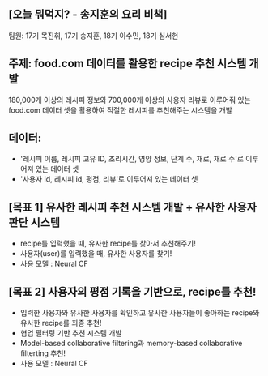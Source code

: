 
**[오늘 뭐먹지? - 송지훈의 요리 비책]**
-
팀원: 17기 목진휘, 17기 송지훈, 18기 이수민, 18기 심서현



주제: food.com 데이터를 활용한 recipe 추천 시스템 개발
- 
180,000개 이상의 레시피 정보와 700,000개 이상의 사용자 리뷰로 이루어줘 있는 food.com 데이터 셋을 활용하여 적절한 레시피를 추천해주는 시스템을 개발

데이터:
- 
- '레시피 이름, 레시피 고유 ID, 조리시간, 영양 정보, 단계 수, 재료, 재료 수'로 이루어져 있는 데이터 셋
- '사용자 id, 레시피 id, 평점, 리뷰'로 이루어져 있는 데이터 셋

[목표 1] 유사한 레시피 추천 시스템 개발 + 유사한 사용자 판단 시스템 
- 
- recipe를 입력했을 때, 유사한 recipe를 찾아서 추천해주기!
- 사용자(user)를 입력했을 때, 유사한 사용자를 찾기!
- 사용 모델 : Neural CF


[목표 2] 사용자의 평점 기록을 기반으로, recipe를 추천!
-  
- 입력한 사용자와 유사한 사용자를 확인하고 유사한 사용자들이 좋아하는 recipe와 유사한 recipe를 최종 추천!
- 협업 필터링 기반 추천 시스템 개발
- Model-based collaborative filtering과 memory-based collaborative filterting 추천!
- 사용 모델 : Neural CF
